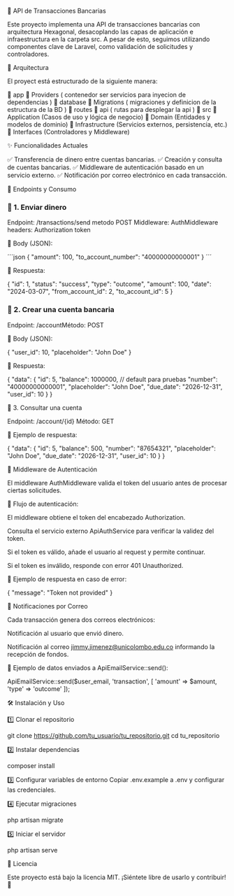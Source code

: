 📘 API de Transacciones Bancarias

Este proyecto implementa una API de transacciones bancarias con arquitectura Hexagonal, desacoplando las capas de aplicación e infraestructura en la carpeta src. A pesar de esto, seguimos utilizando componentes clave de Laravel, como validación de solicitudes y controladores.

🚀 Arquitectura

El proyect está estructurado de la siguiente manera:

📂 app
    📂 Providers ( contenedor ser servicios para inyecion de dependencias )
📂 database
    📂 Migrations ( migraciones y definicion de la estructura de la BD )
📂 routes
    📂 api ( rutas para desplegar la api )
📂 src
    📂 Application (Casos de uso y lógica de negocio)
    📂 Domain (Entidades y modelos de dominio)
    📂 Infrastructure (Servicios externos, persistencia, etc.)
    📂 Interfaces (Controladores y Middleware)


✨ Funcionalidades Actuales

✅ Transferencia de dinero entre cuentas bancarias.
✅ Creación y consulta de cuentas bancarias.
✅ Middleware de autenticación basado en un servicio externo.
✅ Notificación por correo electrónico en cada transacción.


📡 Endpoints y Consumo

### 🔹 1. Enviar dinero

Endpoint: /transactions/send
metodo POST
Middleware: AuthMiddleware
headers: Authorization token

📌 Body (JSON):

´´´json
{
  "amount": 100,
  "to_account_number": "40000000000001"
}
´´´

📌 Respuesta:

{
  "id": 1,
  "status": "success",
  "type": "outcome",
  "amount": 100,
  "date": "2024-03-07",
  "from_account_id": 2,
  "to_account_id": 5
}

### 🔹 2. Crear una cuenta bancaria

Endpoint: /accountMétodo: POST

📌 Body (JSON):

{
  "user_id": 10,
  "placeholder": "John Doe"
}

📌 Respuesta:

{
  "data": {
    "id": 5,
    "balance": 1000000, // default para pruebas
    "number": "40000000000001",
    "placeholder": "John Doe",
    "due_date": "2026-12-31",
    "user_id": 10
  }
}

🔹 3. Consultar una cuenta

Endpoint: /account/{id}
Método: GET

📌 Ejemplo de respuesta:

{
  "data": {
    "id": 5,
    "balance": 500,
    "number": "87654321",
    "placeholder": "John Doe",
    "due_date": "2026-12-31",
    "user_id": 10
  }
}

🔑 Middleware de Autenticación

El middleware AuthMiddleware valida el token del usuario antes de procesar ciertas solicitudes.

📌 Flujo de autenticación:

El middleware obtiene el token del encabezado Authorization.

Consulta el servicio externo ApiAuthService para verificar la validez del token.

Si el token es válido, añade el usuario al request y permite continuar.

Si el token es inválido, responde con error 401 Unauthorized.

📌 Ejemplo de respuesta en caso de error:

{
  "message": "Token not provided"
}

📩 Notificaciones por Correo

Cada transacción genera dos correos electrónicos:

Notificación al usuario que envió dinero.

Notificación al correo jimmy.jimenez@unicolombo.edu.co informando la recepción de fondos.

📌 Ejemplo de datos enviados a ApiEmailService::send():

ApiEmailService::send($user_email, 'transaction', [
  'amount' => $amount,
  'type' => 'outcome'
]);

🛠️ Instalación y Uso

1️⃣ Clonar el repositorio

git clone https://github.com/tu_usuario/tu_repositorio.git
cd tu_repositorio

2️⃣ Instalar dependencias

composer install

3️⃣ Configurar variables de entorno
Copiar .env.example a .env y configurar las credenciales.

4️⃣ Ejecutar migraciones

php artisan migrate

5️⃣ Iniciar el servidor

php artisan serve

📄 Licencia

Este proyecto está bajo la licencia MIT. ¡Siéntete libre de usarlo y contribuir! 🎉
